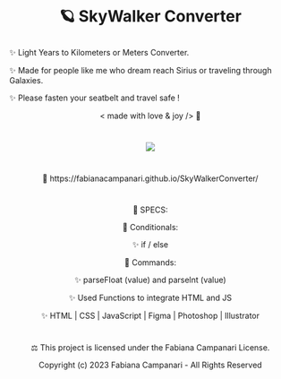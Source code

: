 # <p align="center"> 🪐 SkyWalker Converter </p>

✨ Light Years to Kilometers or Meters Converter. 

✨ Made for people like me who dream reach Sirius or traveling through Galaxies.
 
✨ Please fasten your seatbelt and travel safe ! 

 <p align="center"> < made with love & joy /> 🤎 </p>

#

<p align="center">
<img src="https://user-images.githubusercontent.com/113218619/215897659-c8fbe862-80f2-403d-a66c-5751d6d432bb.png" />
</p>

#

<p align="center"> 🚀 https://fabianacampanari.github.io/SkyWalkerConverter/ </p>

#


<p align="center"> 📌 SPECS: </p>


<p align="center"> 💫 Conditionals:

<p align="center"> ✨ if / else

<p align="center"> 💫 Commands:

<p align="center"> ✨ parseFloat (value) and parselnt (value)

<p align="center"> ✨ Used Functions to integrate HTML and JS

<p align="center"> ✨ HTML | CSS | JavaScript | Figma | Photoshop | Illustrator

#


<p align="center"> ⚖︎ This project is licensed under the Fabiana Campanari License.

<p align="center"> Copyright (c) 2023 Fabiana Campanari - All Rights Reserved 

 













